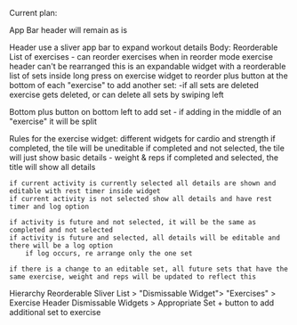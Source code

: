Current plan:

App Bar header will remain as is

Header
    use a sliver app bar to expand workout details
Body:
    Reorderable List of exercises - can reorder exercises when in reorder mode
    exercise header can't be rearranged
    this is an expandable widget with a reorderable list of sets inside
    long press on exercise widget to reorder
    plus button at the bottom of each "exercise" to add another set:
        -if all sets are deleted exercise gets deleted, or can delete all sets by swiping left

Bottom
    plus button on bottom left to add set - if adding in the middle of an  "exercise" it will be split


Rules for the exercise widget:
    different widgets for cardio and strength
    if completed, the tile will be uneditable 
    if completed and not selected, the tile will just show basic details - weight & reps
    if completed and selected, the title will show all details
    
    if current activity is currently selected all details are shown and editable with rest timer inside widget
    if current activity is not selected show all details and have rest timer and log option
    
    if activity is future and not selected, it will be the same as completed and not selected
    if activity is future and selected, all details will be editable and there will be a log option
        if log occurs, re arrange only the one set

    if there is a change to an editable set, all future sets that have the same exercise, weight and reps will be updated to reflect this

Hierarchy
    Reorderable Sliver List >
        "Dismissable Widget">
            "Exercises" >
                Exercise Header
                Dismissable Widgets >
                    Appropriate Set
                + button to add additional set to exercise